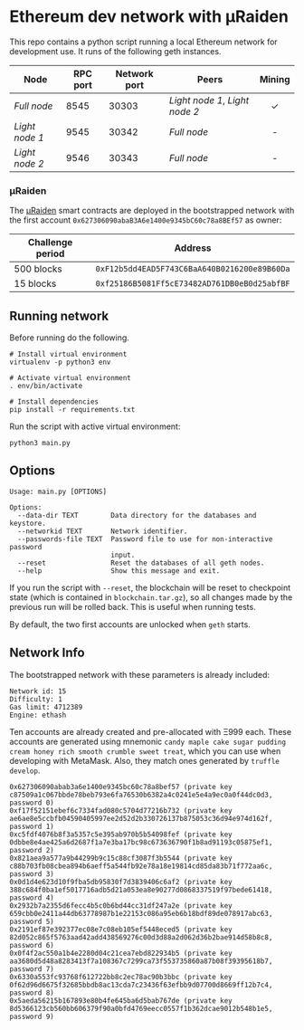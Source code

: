 # Ethereum dev network with µRaiden

This repo contains a python script running a local Ethereum network for development use. It runs of the following geth instances.

| Node           | RPC port | Network port | Peers                          | Mining |
| -------------- | -------- | ------------ | ------------------------------ |:------:|
| _Full node_    | 8545     | 30303        | _Light node 1_, _Light node 2_ | ✓      |
| _Light node 1_ | 9545     | 30342        | _Full node_                    | -      |
| _Light node 2_ | 9546     | 30343        | _Full node_                    | -      |

### µRaiden

The [µRaiden](https://github.com/raiden-network/microraiden) smart contracts are deployed in the bootstrapped network with the first account `0x627306090abaB3A6e1400e9345bC60c78a8BEf57` as owner:

| Challenge period | Address                                      |
| ---------------- | -------------------------------------------- |
| 500 blocks       | `0xF12b5dd4EAD5F743C6BaA640B0216200e89B60Da` |
| 15 blocks        | `0xf25186B5081Ff5cE73482AD761DB0eB0d25abfBF` |

## Running network

Before running do the following.

```shell
# Install virtual environment
virtualenv -p python3 env

# Activate virtual environment
. env/bin/activate

# Install dependencies
pip install -r requirements.txt
```

Run the script with active virtual environment:

```shell
python3 main.py
```

## Options

```shell
Usage: main.py [OPTIONS]

Options:
  --data-dir TEXT        Data directory for the databases and keystore.
  --networkid TEXT       Network identifier.
  --passwords-file TEXT  Password file to use for non-interactive password
                         input.
  --reset                Reset the databases of all geth nodes.
  --help                 Show this message and exit.
```

If you run the script with `--reset`, the blockchain will be reset to checkpoint state (which is contained in `blockchain.tar.gz`), so all changes made by the previous run will be rolled back. This is useful when running tests.

By default, the two first accounts are unlocked when `geth` starts.

## Network Info

The bootstrapped network with these parameters is already included:

```
Network id: 15
Difficulty: 1
Gas limit: 4712389
Engine: ethash
```

Ten accounts are already created and pre-allocated with Ξ999 each. These accounts are generated using mnemonic `candy maple cake sugar pudding cream honey rich smooth crumble sweet treat`, which you can use when developing with MetaMask. Also, they match ones generated by `truffle develop`.

```
0x627306090abab3a6e1400e9345bc60c78a8bef57 (private key c87509a1c067bbde78beb793e6fa76530b6382a4c0241e5e4a9ec0a0f44dc0d3, password 0)
0xf17f52151ebef6c7334fad080c5704d77216b732 (private key ae6ae8e5ccbfb04590405997ee2d52d2b330726137b875053c36d94e974d162f, password 1)
0xc5fdf4076b8f3a5357c5e395ab970b5b54098fef (private key 0dbbe8e4ae425a6d2687f1a7e3ba17bc98c673636790f1b8ad91193c05875ef1, password 2)
0x821aea9a577a9b44299b9c15c88cf3087f3b5544 (private key c88b703fb08cbea894b6aeff5a544fb92e78a18e19814cd85da83b71f772aa6c, password 3)
0x0d1d4e623d10f9fba5db95830f7d3839406c6af2 (private key 388c684f0ba1ef5017716adb5d21a053ea8e90277d0868337519f97bede61418, password 4)
0x2932b7a2355d6fecc4b5c0b6bd44cc31df247a2e (private key 659cbb0e2411a44db63778987b1e22153c086a95eb6b18bdf89de078917abc63, password 5)
0x2191ef87e392377ec08e7c08eb105ef5448eced5 (private key 82d052c865f5763aad42add438569276c00d3d88a2d062d36b2bae914d58b8c8, password 6)
0x0f4f2ac550a1b4e2280d04c21cea7ebd822934b5 (private key aa3680d5d48a8283413f7a108367c7299ca73f553735860a87b08f39395618b7, password 7)
0x6330a553fc93768f612722bb8c2ec78ac90b3bbc (private key 0f62d96d6675f32685bbdb8ac13cda7c23436f63efbb9d07700d8669ff12b7c4, password 8)
0x5aeda56215b167893e80b4fe645ba6d5bab767de (private key 8d5366123cb560bb606379f90a0bfd4769eecc0557f1b362dcae9012b548b1e5, password 9)
```
